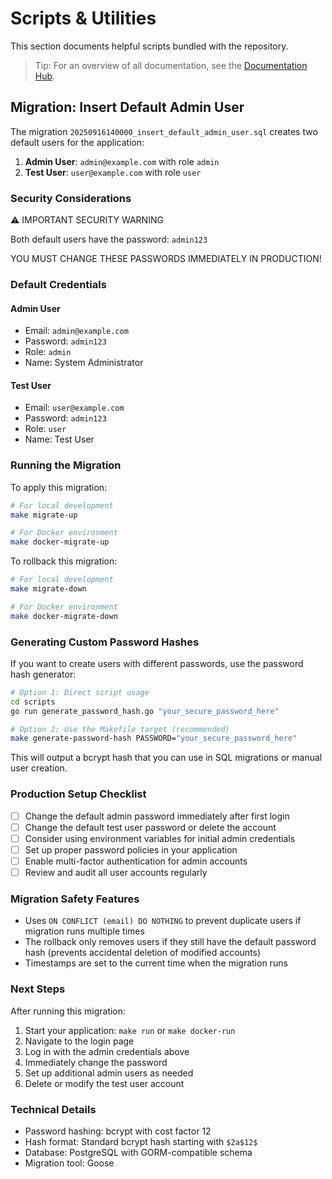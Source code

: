 # Scripts & Utilities

This section documents helpful scripts bundled with the repository.

> Tip: For an overview of all documentation, see the [Documentation Hub](../README.md).

## Migration: Insert Default Admin User

The migration `20250916140000_insert_default_admin_user.sql` creates two default users for the application:

1. **Admin User**: `admin@example.com` with role `admin`
2. **Test User**: `user@example.com` with role `user`

### Security Considerations

⚠️ IMPORTANT SECURITY WARNING

Both default users have the password: `admin123`

YOU MUST CHANGE THESE PASSWORDS IMMEDIATELY IN PRODUCTION!

### Default Credentials

#### Admin User
- Email: `admin@example.com`
- Password: `admin123`
- Role: `admin`
- Name: System Administrator

#### Test User  
- Email: `user@example.com`
- Password: `admin123`
- Role: `user`
- Name: Test User

### Running the Migration

To apply this migration:

```bash
# For local development
make migrate-up

# For Docker environment
make docker-migrate-up
```

To rollback this migration:

```bash
# For local development  
make migrate-down

# For Docker environment
make docker-migrate-down
```

### Generating Custom Password Hashes

If you want to create users with different passwords, use the password hash generator:

```bash
# Option 1: Direct script usage
cd scripts
go run generate_password_hash.go "your_secure_password_here"

# Option 2: Use the Makefile target (recommended)
make generate-password-hash PASSWORD="your_secure_password_here"
```

This will output a bcrypt hash that you can use in SQL migrations or manual user creation.

### Production Setup Checklist

- [ ] Change the default admin password immediately after first login
- [ ] Change the default test user password or delete the account
- [ ] Consider using environment variables for initial admin credentials
- [ ] Set up proper password policies in your application
- [ ] Enable multi-factor authentication for admin accounts
- [ ] Review and audit all user accounts regularly

### Migration Safety Features

- Uses `ON CONFLICT (email) DO NOTHING` to prevent duplicate users if migration runs multiple times
- The rollback only removes users if they still have the default password hash (prevents accidental deletion of modified accounts)
- Timestamps are set to the current time when the migration runs

### Next Steps

After running this migration:

1. Start your application: `make run` or `make docker-run`
2. Navigate to the login page
3. Log in with the admin credentials above
4. Immediately change the password
5. Set up additional admin users as needed
6. Delete or modify the test user account

### Technical Details

- Password hashing: bcrypt with cost factor 12
- Hash format: Standard bcrypt hash starting with `$2a$12$`
- Database: PostgreSQL with GORM-compatible schema
- Migration tool: Goose
